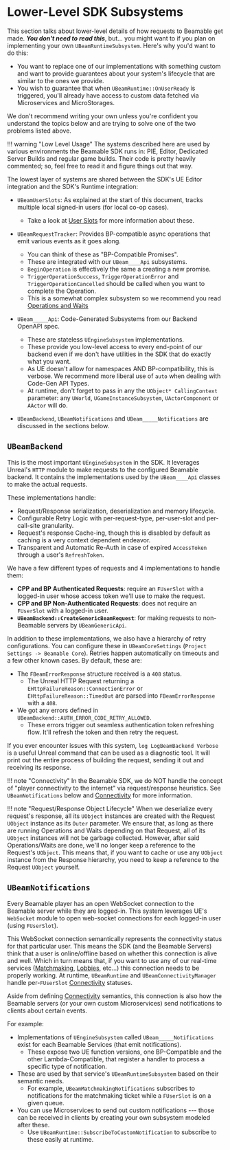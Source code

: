 ﻿# Lower-Level SDK Subsystems

This section talks about lower-level details of how requests to Beamable get made. 
***You don't need to read this***, but... you might want to if you plan on implementing your own `UBeamRuntimeSubsystem`. 
Here's why you'd want to do this:

- You want to replace one of our implementations with something custom and want to provide guarantees about your system's lifecycle that are similar to the ones we provide.
- You wish to guarantee that when `UBeamRuntime::OnUserReady` is triggered, you'll already have access to custom data fetched via Microservices and MicroStorages.

We don't recommend writing your own unless you're confident you understand the topics below and are trying to solve one of the two problems listed above.

!!! warning "Low Level Usage"
    The systems described here are used by various environments the Beamable SDK runs in: PIE, Editor, Dedicated Server Builds and regular game builds. 
    Their code is pretty heavily commented; so, feel free to read it and figure things out that way.

The lowest layer of systems are shared between the SDK's UE Editor integration and the SDK's Runtime integration:

- `UBeamUserSlots`: As explained at the start of this document, tracks multiple local signed-in users (for local co-op cases).
    - Take a look at [User Slots](user-slots.md) for more information about these.
   
- `UBeamRequestTracker`: Provides BP-compatible async operations that emit various events as it goes along.
    - You can think of these as "BP-Compatible Promises".
    - These are integrated with our `UBeam____Api` subsystems.
    - `BeginOperation` is effectively the same a creating a new promise.
    - `TriggerOperationSuccess`, `TriggerOperationError` and `TriggerOperationCancelled` should be called when you want to complete the Operation.
    - This is a somewhat complex subsystem so we recommend you read [Operations and Waits](operations-and-waits.md)

- `UBeam_____Api`:  Code-Generated Subsystems from our Backend OpenAPI spec.
    - These are stateless `UEngineSubsystem` implementations.
    - These provide you low-level access to every end-point of our backend even if we don't have utilities in the SDK that do exactly what you want.
    - As UE doesn't allow for namespaces AND BP-compatibility, this is verbose. We recommend more liberal use of `auto` when dealing with Code-Gen API Types.
    - At runtime, don't forget to pass in any the `UObject* CallingContext` parameter: any `UWorld`, `UGameInstanceSubsystem`, `UActorComponent` or `AActor` will do.

- `UBeamBackend`, `UBeamNotifications` and `UBeam_____Notifications` are discussed in the sections below.

## `UBeamBackend`
This is the most important `UEngineSubsystem` in the SDK. It leverages Unreal's `HTTP` module to make requests to the configured Beamable backend.
It contains the implementations used by the `UBeam____Api` classes to make the actual requests. 

These implementations handle:

- Request/Response serialization, deserialization and memory lifecycle.
- Configurable Retry Logic with per-request-type, per-user-slot and per-call-site granularity.
- Request's response Cache-ing, though this is disabled by default as caching is a very context dependent endeavor.
- Transparent and Automatic Re-Auth in case of expired `AccessToken` through a user's `RefreshToken`.

We have a few different types of requests and 4 implementations to handle them:

- **CPP and BP Authenticated Requests**: require an `FUserSlot` with a logged-in user whose access token we'll use to make the request. 
- **CPP and BP Non-Authenticated Requests**: does not require an `FUserSlot` with a logged-in user.
- **`UBeamBackend::CreateGenericBeamRequest`**: for making requests to non-Beamable servers by `UBeamGenericApi`.

In addition to these implementations, we also have a hierarchy of retry configurations. 
You can configure these in `UBeamCoreSettings` (`Project Settings -> Beamable Core`).
Retries happen automatically on timeouts and a few other known cases. By default, these are:

- The `FBeamErrorResponse` structure received is a `408` status.
    - The Unreal HTTP Request returning a `EHttpFailureReason::ConnectionError` or `EHttpFailureReason::TimedOut` are parsed into `FBeamErrorResponse` with a `408`.
- We got any errors defined in `UBeamBackend::AUTH_ERROR_CODE_RETRY_ALLOWED`.
    - These errors trigger out seamless authentication token refreshing flow. It'll refresh the token and then retry the request.

If you ever encounter issues with this system, `log LogBeamBackend Verbose` is a useful Unreal command that can be used as a diagnostic tool.
It will print out the entire process of building the request, sending it out and receiving its response.

!!! note "Connectivity"
    In the Beamable SDK, we do NOT handle the concept of "player connectivity to the internet" via request/response heuristics. 
    See `UBeamNotifications` below and [Connectivity](connectivity.md) for more information.

!!! note "Request/Response Object Lifecycle"
    When we deserialize every request's response, all its `UObject` instances are created with the Request `UObject` instance as its `Outer` parameter. We ensure that, as long as there are running Operations and Waits depending on that Request, all of its `UObject` instances will not be garbage collected. However, after said Operations/Waits are done, we'll no longer keep a reference to the Request's `UObject`. This means that, if you want to cache or use any `UObject` instance from the Response hierarchy, you need to keep a reference to the Request `UObject` yourself.   

## `UBeamNotifications`
Every Beamable player has an open WebSocket connection to the Beamable server while they are logged-in. 
This system leverages UE's `WebSocket` module to open web-socket connections for each logged-in user (using `FUserSlot`).

This WebSocket connection semantically represents the connectivity status for that particular user. 
This means the SDK (and the Beamable Servers) think that a user is online/offline based on whether this connection is alive and well.
Which in turn means that, if you want to use any of our real-time services ([Matchmaking](../beamable-services/matchmaking.md), [Lobbies](../beamable-services/lobbies.md), etc...)
this connection needs to be properly working. At runtime, `UBeamRuntime` and `UBeamConnectivityManager` handle per-`FUserSlot` [Connectivity](connectivity.md) statuses.

Aside from defining [Connectivity](connectivity.md) semantics, this connection is also how the Beamable servers (or your own custom Microservices) send notifications to clients about certain events.

For example:

- Implementations of `UEngineSubsystem` called `UBeam_____Notifications` exist for each Beamable Services (that emit notifications).
    - These expose two UE function versions, one BP-Compatible and the other Lambda-Compatible, that register a handler to process a specific type of notification.
- These are used by that service's `UBeamRuntimeSubsystem` based on their semantic needs.
    - For example, `UBeamMatchmakingNotifications` subscribes to notifications for the matchmaking ticket while a `FUserSlot` is on a given queue.
- You can use Microservices to send out custom notifications --- those can be received in clients by creating your own subsystem modeled after these.
    - Use `UBeamRuntime::SubscribeToCustomNotification` to subscribe to these easily at runtime. 
  
